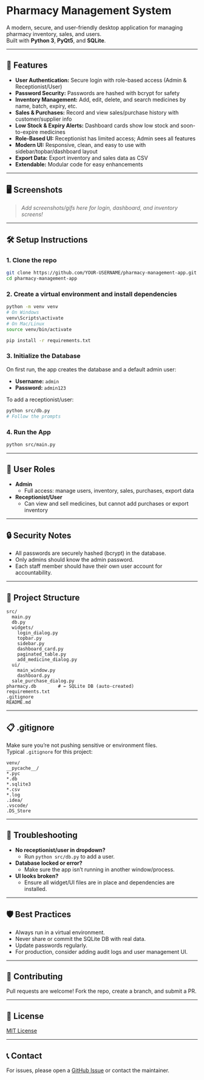 # Pharmacy Management System

A modern, secure, and user-friendly desktop application for managing pharmacy inventory, sales, and users.  
Built with **Python 3**, **PyQt5**, and **SQLite**.

---

## 🚀 Features

- **User Authentication:** Secure login with role-based access (Admin & Receptionist/User)
- **Password Security:** Passwords are hashed with bcrypt for safety
- **Inventory Management:** Add, edit, delete, and search medicines by name, batch, expiry, etc.
- **Sales & Purchases:** Record and view sales/purchase history with customer/supplier info
- **Low Stock & Expiry Alerts:** Dashboard cards show low stock and soon-to-expire medicines
- **Role-Based UI:** Receptionist has limited access; Admin sees all features
- **Modern UI:** Responsive, clean, and easy to use with sidebar/topbar/dashboard layout
- **Export Data:** Export inventory and sales data as CSV
- **Extendable:** Modular code for easy enhancements

---

## 🖥️ Screenshots

> _Add screenshots/gifs here for login, dashboard, and inventory screens!_

---

## 🛠️ Setup Instructions

### 1. **Clone the repo**

```bash
git clone https://github.com/YOUR-USERNAME/pharmacy-management-app.git
cd pharmacy-management-app
```

### 2. **Create a virtual environment and install dependencies**

```bash
python -m venv venv
# On Windows
venv\Scripts\activate
# On Mac/Linux
source venv/bin/activate

pip install -r requirements.txt
```

### 3. **Initialize the Database**

On first run, the app creates the database and a default admin user:
- **Username:** `admin`
- **Password:** `admin123`

To add a receptionist/user:
```bash
python src/db.py
# Follow the prompts
```

### 4. **Run the App**

```bash
python src/main.py
```

---

## 👥 **User Roles**

- **Admin**
  - Full access: manage users, inventory, sales, purchases, export data
- **Receptionist/User**
  - Can view and sell medicines, but cannot add purchases or export inventory

---

## 🔒 **Security Notes**

- All passwords are securely hashed (bcrypt) in the database.
- Only admins should know the admin password.
- Each staff member should have their own user account for accountability.

---

## 📁 Project Structure

```
src/
  main.py
  db.py
  widgets/
    login_dialog.py
    topbar.py
    sidebar.py
    dashboard_card.py
    paginated_table.py
    add_medicine_dialog.py
  ui/
    main_window.py
    dashboard.py
  sale_purchase_dialog.py
pharmacy.db        # ← SQLite DB (auto-created)
requirements.txt
.gitignore
README.md
```

---

## 📋 **.gitignore**

Make sure you’re not pushing sensitive or environment files.  
Typical `.gitignore` for this project:

```
venv/
__pycache__/
*.pyc
*.db
*.sqlite3
*.csv
*.log
.idea/
.vscode/
.DS_Store
```

---

## 🚩 **Troubleshooting**

- **No receptionist/user in dropdown?**
  - Run `python src/db.py` to add a user.
- **Database locked or error?**
  - Make sure the app isn’t running in another window/process.
- **UI looks broken?**
  - Ensure all widget/UI files are in place and dependencies are installed.

---

## 🛡️ **Best Practices**

- Always run in a virtual environment.
- Never share or commit the SQLite DB with real data.
- Update passwords regularly.
- For production, consider adding audit logs and user management UI.

---

## 🙏 **Contributing**

Pull requests are welcome! Fork the repo, create a branch, and submit a PR.

---

## 📝 **License**

[MIT License](LICENSE)

---

## 📞 **Contact**

For issues, please open a [GitHub Issue](https://github.com/YOUR-USERNAME/pharmacy-management-app/issues) or contact the maintainer.
